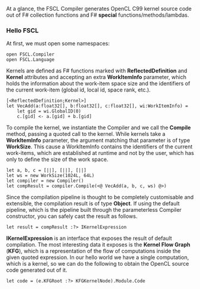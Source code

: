 At a glance, the FSCL Compiler generates OpenCL C99 kernel source code out of F# collection functions and F# **special** functions/methods/lambdas.

### Hello FSCL 

At first, we must open some namespaces:

	open FSCL.Compiler
	open FSCL.Language
	
Kernels are defined as F# functions marked with **ReflectedDefinition** and **Kernel** attributes and accepting an extra **WorkItemInfo** parameter, which holds the information about the work-item space size and the identifiers of the current work-item (global id, local id, space rank, etc.).

	[<ReflectedDefinition;Kernel>]
	let VecAdd(a:float32[], b:float32[], c:float32[], wi:WorkItemInfo) =
		let gid = wi.GlobalID(0)
		c.[gid] <- a.[gid] + b.[gid]
		
To compile the kernel, we instantiate the Compiler and we call the **Compile** method, passing a quoted call to the kernel.
While kernels take a **WorkItemInfo** parameter, the argument matching that parameter is of type **WorkSize**. This cause a WorkItemInfo contains the identifiers of the current work-items, which are established at runtime and not by the user, which has only to define the size of the work space.

	let a, b, c = [||], [||], [||]
	let ws = new WorkSize(1024L, 64L)
	let compiler = new Compiler()
	let compResult = compiler.Compile(<@ VecAdd(a, b, c, ws) @>)
	
Since the compilation pipeline is thought to be completely customisable and extensible, the compilation result is of type **Object**.
If using the default pipeline, which is the pipeline built through the parameterless Compiler constructor, you can safely cast the result as follows.

	let result = compResult :?> IKernelExpression

**IKernelExpression** is an interface that exposes the result of default compilation. The most interesting data it exposes is the **Kernel Flow Graph** (**KFG**), which is a representation of the flow of computations inside the given quoted expression. In our hello world we have a single computation, which is a kernel, so we can do the following to obtain the OpenCL source code generated out of it.

	let code = (e.KFGRoot :?> KFGKernelNode).Module.Code


